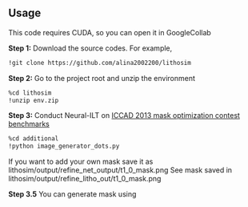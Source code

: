 

## Usage

This code requires CUDA, so you can open it in GoogleCollab

**Step 1:** Download the source codes. For example,
~~~bash
!git clone https://github.com/alina2002200/lithosim
~~~

**Step 2:** Go to the project root and unzip the environment
~~~bash
%cd lithosim
!unzip env.zip
~~~

**Step 3:** Conduct Neural-ILT on [ICCAD 2013 mask optimization contest benchmarks](https://ieeexplore.ieee.org/document/6691131)
~~~bash
%cd additional
!python image_generator_dots.py
~~~
If you want to add your own mask save it as lithosim/output/refine_net_output/t1_0_mask.png
See mask saved in lithosim/output/refine_litho_out/t1_0_mask.png

**Step 3.5**
You can generate mask using 
